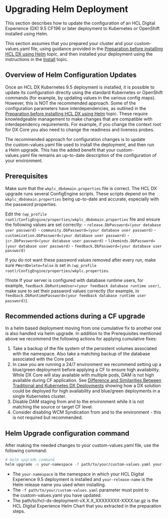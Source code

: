 # Upgrading Helm Deployment

This section describes how to update the configuration of an HCL Digital Experience (DX) 9.5 CF196 or later deployment to Kubernetes or OpenShift installed using Helm.

This section assumes that you prepared your cluster and your custom-values.yaml file, using guidance provided in the [Preparation before installing HCL DX  using Helm](../helm_deployment/preparation/index.md) topic, and then installed your deployment using the instructions in the [Install](../helm_deployment/helm_install_commands.md) topic.

## Overview of Helm Configuration Updates

Once an HCL DX Kubernetes 9.5 deployment is installed, it is possible to update its configuration directly using the standard Kubernetes or OpenShift commands (for example, by updating values in the various config maps). However, this is NOT the recommended approach. Some of the configuration parameters have interdependencies, as outlined in the [Preparation before installing HCL DX using Helm](../helm_deployment/preparation/index.md) topic. These require knowledgeable management to make changes that are compatible with interdependency requirements. For example, if you change the context root for DX Core you also need to change the readiness and liveness probes.

The recommended approach for configuration changes is to update the custom-values.yaml file used to install the deployment, and then run a Helm upgrade. This has the added benefit that your custom-values.yaml file remains an up-to-date description of the configuration of your environment.

## Prerequisites

Make sure that the `wkplc_dbdomain.properties` file is correct. The HCL DX upgrade runs several ConfigEngine scripts. These scripts depend on the `wkplc_dbdomain.properties` being up-to-date and accurate, especially with the password properties. 

Edit the `(wp_profile root)/ConfigEngine/properties/wkplc_dbdomain.properties` file and ensure the following values are set correctly:
    -   `release.DbPassword=(your database user password)`
    -   `community.DbPassword=(your database user password)`
    -   `customization.DbPassword=(your database user password)`
    -   `jcr.DbPassword=(your database user password)`
    -   `likeminds.DbPassword=(your database user password)`
    -   `feedback.DbPassword=(your database user password)`

If you do not want these password values removed after every run, make sure `PWordDelete=false` is set in `(wp_profile root)/ConfigEngine/properties/wkplc.properties`.

!!!note
        If your server is configured with database runtime users, for example, `feedback.DbRuntimeUser=(your feedback database runtime user)`, make sure to set their password values correctly (for example, in `feedback.DbRuntimePassword=(your feedback database runtime user password)`).

## Recommended actions during a CF upgrade

In a helm based deployment moving from one cumulative fix to another one is also handled via helm upgrade.
In addition to the Prerequisites mentioned above we recommend the following actions for applying cumulative fixes:
 1. Take a backup of the file system of the persistent volumes associated with the namespace. Also take a matching backup of the database associated with the Core pod.
 2. In case you are running a 24/7 environment we recommend setting up a blue/green deployment before applying a CF to ensure high availability. While DX Core will stay available with multiple pods, DAM is not high available during CF application. See [Difference and Similarities Between Traditional and Kubernetes DX Deployments](../../deployment/manage/container_configuration/deploy_container_artifact_updates.md#difference-and-similarities-between-traditional-and-kubernetes-dx-deployments) showing how a DX solution could be deployed for high availability and blue/green deployments in a single Kubernetes cluster.
 3. Disable DAM staging from and to the environment while it is not matching the source or target CF level.
 4. Consider disabling WCM Syndication from and to the environment - this is not required but recommended.

## Helm Upgrade configuration command

After making the needed changes to your custom-values.yaml file, use the following command:

``` sh
# Helm upgrade command
helm upgrade -n your-namespace -f path/to/your/custom-values.yaml your-release-name path/to/hcl-dx-deployment-vX.X.X_XXXXXXXX-XXXX.tar.gz
```

-   The `your-namespace` is the namespace in which your HCL Digital Experience 9.5 deployment is installed and `your-release-name` is the Helm release name you used when installing.
-   The `-f path/to/your/custom-values.yaml` parameter must point to the custom-values.yaml you have updated.
-   The path/to/hcl-dx-deployment-vX.X.X\_XXXXXXXX-XXXX.tar.gz is the HCL Digital Experience Helm Chart that you extracted in the preparation steps.



